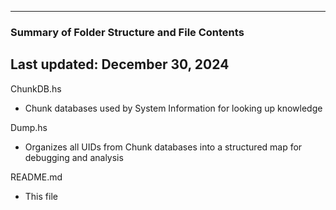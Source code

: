--------------------------------------------------
### Summary of Folder Structure and File Contents
Last updated: December 30, 2024
--------------------------------------------------

ChunkDB.hs
  - Chunk databases used by System Information for looking up knowledge

Dump.hs
  - Organizes all UIDs from Chunk databases into a structured map for debugging and analysis

README.md
  - This file

